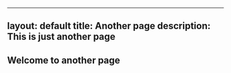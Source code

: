 
---
layout: default
title: Another page
description: This is just another page
---

## Welcome to another page
